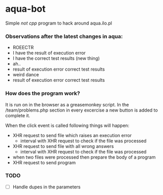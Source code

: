 # aqua-bot
Simple *not cpp* program to hack around aqua.ilo.pl

### Observations after the latest changes in aqua:
  - ROEECTR
  - I have the result of execution error
  - I have the correct test results (new thing)
  - ah..
  - result of execution error correct test results
  - weird dance
  - result of execution error correct test results
     
### How does the program work?
It is run on in the browser as a greasemonkey script. In the /team/problems.php
section in every excercise a new button is added to complete it.

When the click event is called following things will happen:
  - XHR request to send file which raises an execution error
    - interval with XHR request to check if the file was processed
  - XHR request to send file with all wrong answers
    - interval with XHR request to check if the file was processed
  - when two files were processed then prepare the body of a program
  - XHR request to send program
  
### TODO

  - [ ] Handle dupes in the parameters
